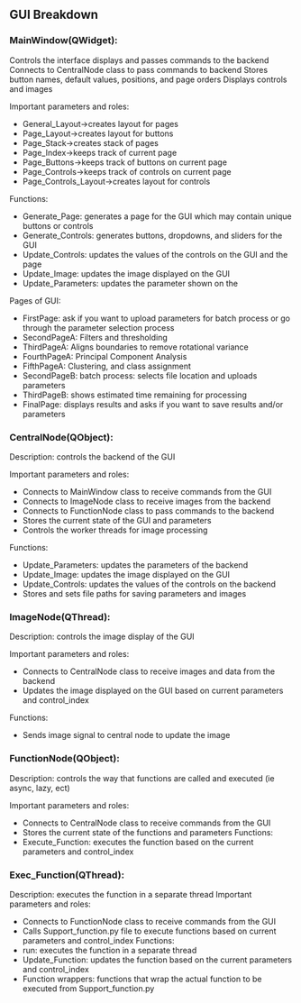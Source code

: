 ## GUI Breakdown
### **MainWindow(QWidget):**
Controls the interface displays and passes commands to the backend
Connects to CentralNode class to pass commands to backend
Stores button names, default values, positions, and page orders
Displays controls and images
    
Important parameters and roles:
- General_Layout->creates layout for pages
- Page_Layout->creates layout for buttons
- Page_Stack->creates stack of pages
- Page_Index->keeps track of current page
- Page_Buttons->keeps track of buttons on current page
- Page_Controls->keeps track of controls on current page
- Page_Controls_Layout->creates layout for controls

Functions:
- Generate_Page: generates a page for the GUI which may contain unique buttons or controls
- Generate_Controls: generates buttons, dropdowns, and sliders for the GUI
- Update_Controls: updates the values of the controls on the GUI and the page
- Update_Image: updates the image displayed on the GUI
- Update_Parameters: updates the parameter shown on the 

Pages of GUI:
- FirstPage: ask if you want to upload parameters for batch process or go through the parameter selection process
- SecondPageA: Filters and thresholding
- ThirdPageA: Aligns boundaries to remove rotational variance 
- FourthPageA: Principal Component Analysis
- FifthPageA: Clustering, and class assignment
- SecondPageB: batch process: selects file location and uploads parameters
- ThirdPageB: shows estimated time remaining for processing
- FinalPage: displays results and asks if you want to save results and/or parameters

### **CentralNode(QObject):**
Description: controls the backend of the GUI

Important parameters and roles:
- Connects to MainWindow class to receive commands from the GUI
- Connects to ImageNode class to receive images from the backend
- Connects to FunctionNode class to pass commands to the backend
- Stores the current state of the GUI and parameters
- Controls the worker threads for image processing 

Functions:
- Update_Parameters: updates the parameters of the backend
- Update_Image: updates the image displayed on the GUI
- Update_Controls: updates the values of the controls on the backend
- Stores and sets file paths for saving parameters and images

### **ImageNode(QThread):**
Description: controls the image display of the GUI

Important parameters and roles:
- Connects to CentralNode class to receive images and data from the backend
- Updates the image displayed on the GUI based on current parameters and control_index

Functions:
- Sends image signal to central node to update the image

### **FunctionNode(QObject):**
Description: controls the way that functions are called and executed (ie async, lazy, ect)

Important parameters and roles:
- Connects to CentralNode class to receive commands from the GUI
- Stores the current state of the functions and parameters
Functions:
- Execute_Function: executes the function based on the current parameters and control_index

### **Exec_Function(QThread):**
Description: executes the function in a separate thread
Important parameters and roles:
- Connects to FunctionNode class to receive commands from the GUI
- Calls Support_function.py file to execute functions based on current parameters and control_index
Functions:
- run: executes the function in a separate thread
- Update_Function: updates the function based on the current parameters and control_index
- Function wrappers: functions that wrap the actual function to be executed from Support_function.py